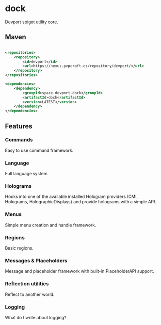 # dock

Devport spigot utility core.

## Maven

```xml

<repositories>
    <repository>
        <id>devport</id>
        <url>https://nexus.pvpcraft.cz/repository/devport/</url>
    </repository>
</repositories>

<dependencies>
    <dependency>
        <groupId>space.devport.dock</groupId>
        <artifactId>dock</artifactId>
        <version>LATEST</version>
    </dependency>
</dependencies>
```

## Features

### Commands

Easy to use command framework.

### Language

Full language system.

### Holograms

Hooks into one of the available installed Hologram providers (CMI, Holograms, HolographicDisplays) and provide holograms
with a simple API.

### Menus

Simple menu creation and handle framework.

### Regions

Basic regions.

### Messages & Placeholders

Message and placeholder framework with built-in PlaceholderAPI support.

### Reflection utilities

Reflect to another world.

### Logging

What do I write about logging?
